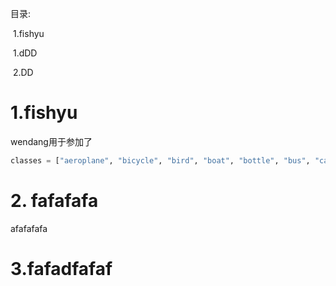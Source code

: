 目录:

​	1.fishyu

​	1.dDD

​	2.DD

# 1.fishyu

wendang用于参加了

```python
classes = ["aeroplane", "bicycle", "bird", "boat", "bottle", "bus", "car", "cat", "chair", "cow", "diningtable", "dog", "horse", "motorbike", "person", "pottedplant", "sheep", "sofa", "train", "tvmonitor"]
```



# 2. fafafafa

afafafafa

# 3.fafadfafaf